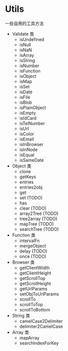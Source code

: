# Utils 

一些自用的工具方法

- Validate 类
  - isUndefined
  - isNull
  - isNaN
  - isArray
  - isString
  - isNumber
  - isFunction
  - isObject
  - isMap
  - isSet
  - isDate
  - isFile
  - isBlob
  - isPlainObject
  - isEmpty
  - isIdCard
  - isTelNumber
  - isUrl
  - isColor
  - isEmail
  - isInBrowser
  - isInNode
  - isEqual
  - isSameDate
- Object 类
  - clone
  - getKeys
  - entries
  - entries2obj
  - get
  - set (TODO)
  - has
  - clear (TODO)
  - array2Tree (TODO)
  - tree2array (TODO)
  - mapTree (TODO)
  - searchTree (TODO)
- Function 类
  - intervalFn
  - mergeObject
  - delay (TODO)
  - once (TODO)
- Browser 类
  - getClientWidth
  - getClientHeight
  - getScrollTop
  - getScrollHeight
  - getUrlParams
  - setObjToUrlParams
  - scrollTo
  - scrollToTop
  - scrollToBottom
- String 类
  - camelCase2Delimiter
  - delimiter2CamelCase  
- Array 类
  - mapArray
  - searchIndexForKey
